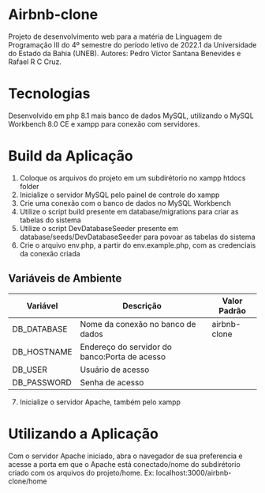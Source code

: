 # Airbnb-clone

Projeto de desenvolvimento web para a matéria de Linguagem de Programação III do 4º semestre do período letivo de 2022.1 da Universidade do Estado da Bahia (UNEB).
Autores: Pedro Victor Santana Benevides e Rafael R C Cruz.

# Tecnologias

Desenvolvido em php 8.1 mais banco de dados MySQL, utilizando o MySQL Workbench 8.0 CE e xampp para conexão com servidores.

# Build da Aplicação

1. Coloque os arquivos do projeto em um subdirétorio no xampp htdocs folder
2. Inicialize o servidor MySQL pelo painel de controle do xampp
3. Crie uma conexão com o banco de dados no MySQL Workbench
4. Utilize o script build presente em database/migrations para criar as tabelas do sistema
5. Utilize o script DevDatabaseSeeder presente em database/seeds/DevDatabaseSeeder para povoar as tabelas do sistema
6. Crie o arquivo env.php, a partir do env.example.php, com as credenciais da conexão criada

<h2 id="variaveis-ambiente">Variáveis de Ambiente</h2>

| Variável    | Descrição                                     | Valor Padrão |
| ----------- | --------------------------------------------- | ------------ |
| DB_DATABASE | Nome da conexão no banco de dados             | airbnb-clone |
| DB_HOSTNAME | Endereço do servidor do banco:Porta de acesso |              |
| DB_USER     | Usuário de acesso                             |              |
| DB_PASSWORD | Senha de acesso                               |              |

7. Inicialize o servidor Apache, também pelo xampp

# Utilizando a Aplicação

Com o servidor Apache iniciado, abra o navegador de sua preferencia e acesse a porta em que o Apache está conectado/nome do subdirétorio criado com os arquivos do projeto/home. Ex: localhost:3000/airbnb-clone/home
